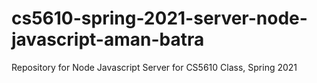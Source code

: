 # cs5610-spring-2021-server-node-javascript-aman-batra
Repository for Node Javascript Server for CS5610 Class, Spring 2021

